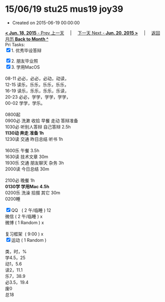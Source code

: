 # 15/06/19 stu25 mus19 joy39

- Created on 2015-06-19 00:00:00

[**< Jun. 18, 2015** - Prev 上一天](_archived/lifelogs/2015/06/d18.md) &nbsp; &nbsp; | &nbsp; &nbsp; [下一天 Next - **Jun. 20, 2015 >**](_archived/lifelogs/2015/06/d20.md) &nbsp; &nbsp; |  &nbsp; &nbsp; [返回月历 **Back to Month ^**](_archived/lifelogs/2015/06/index.md)
<br/>Pri Tasks:</strong><br clear="none"/><input type="checkbox" checked="true" />1. 优秀毕设答辩</div><div><input type="checkbox" checked="true" />2. 朋友毕业照</div><div><input type="checkbox" checked="true" />3. 学用MacOS</div><div><div><br clear="none"/></div>08-11 必必，必必，必动，动读，<br clear="none"/>12-15 读乐，乐乐，乐乐，乐乐，</div><div>16-19 读乐，乐乐，乐乐，乐读，</div><div>20-23 必必，学学，学学，学学，</div><div>00-02 学学，学乐。</div><div><div><br clear="none"/></div>0800起<br clear="none"/>0900必 洗漱 收拾 早餐 走动 答辩准备</div><div>1030必 听别人答辩 自己答辩 2.5h</div><div><b>1130动 奔走 准备 1h</b></div><div>1230读 交通 昨日总结 听书 1h</div><div><div><br clear="none"/></div>1600乐 午餐 3.5h</div><div>1630读 技术文章 30m</div><div>1930乐 交通 朋友聊天 杂务 3h</div><div>2000读 今日总结 30m</div><div><br/></div><div>2100必 晚餐 1h</div><div><strong>0130学 学用Mac 4.5h</strong></div><div>0200乐 洗澡 拾掇 其它 30m</div><div>0200睡</div><div><br clear="none"/></div><div><input type="checkbox" checked="true" />QQ   ( 2 午/临睡 ) 12<br clear="none"/><en-todo/>微信 ( 2 午/临睡 ) x</div><div><en-todo/>微博 ( 1 Random ) x</div><div><br clear="none"/></div><div><en-todo/>复习框架  ( 9:00 ) x<br clear="none"/></div><div><input type="checkbox" checked="true" />运动 ( 1 Random ) </div><div><div><br clear="none"/></div></div><div>类，时，%</div><div>学4.5，25</div><div>动1，5.6</div><div>读2，11.1</div><div>乐7，38.9</div><div>必3.5，19.4<br clear="none"/>废0<br clear="none"/>总18</div>
